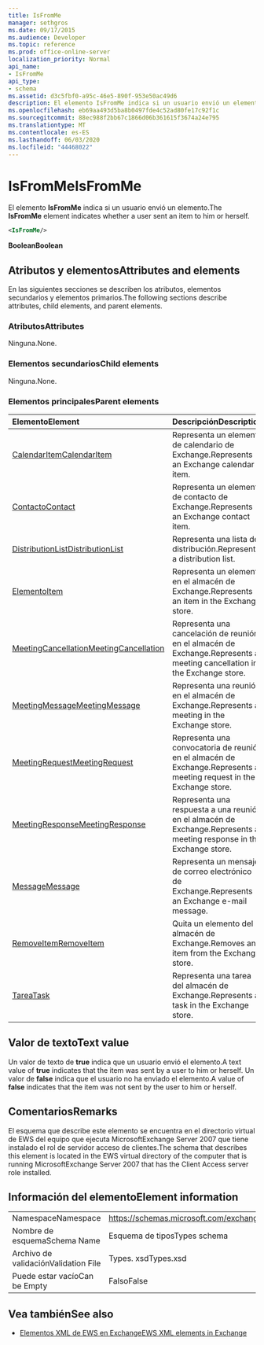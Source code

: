 ```yaml
---
title: IsFromMe
manager: sethgros
ms.date: 09/17/2015
ms.audience: Developer
ms.topic: reference
ms.prod: office-online-server
localization_priority: Normal
api_name:
- IsFromMe
api_type:
- schema
ms.assetid: d3c5fbf0-a95c-46e5-890f-953e50ac49d6
description: El elemento IsFromMe indica si un usuario envió un elemento.
ms.openlocfilehash: eb69aa493d5ba8b0497fde4c52ad80fe17c92f1c
ms.sourcegitcommit: 88ec988f2bb67c1866d06b361615f3674a24e795
ms.translationtype: MT
ms.contentlocale: es-ES
ms.lasthandoff: 06/03/2020
ms.locfileid: "44468022"
---
```

# <a name="isfromme"></a><span data-ttu-id="6d12b-103">IsFromMe</span><span class="sxs-lookup"><span data-stu-id="6d12b-103">IsFromMe</span></span>

<span data-ttu-id="6d12b-104">El elemento **IsFromMe** indica si un usuario envió un elemento.</span><span class="sxs-lookup"><span data-stu-id="6d12b-104">The **IsFromMe** element indicates whether a user sent an item to him or herself.</span></span> 
  
```xml
<IsFromMe/>
```

 <span data-ttu-id="6d12b-105">**Boolean**</span><span class="sxs-lookup"><span data-stu-id="6d12b-105">**Boolean**</span></span>
## <a name="attributes-and-elements"></a><span data-ttu-id="6d12b-106">Atributos y elementos</span><span class="sxs-lookup"><span data-stu-id="6d12b-106">Attributes and elements</span></span>

<span data-ttu-id="6d12b-107">En las siguientes secciones se describen los atributos, elementos secundarios y elementos primarios.</span><span class="sxs-lookup"><span data-stu-id="6d12b-107">The following sections describe attributes, child elements, and parent elements.</span></span>
  
### <a name="attributes"></a><span data-ttu-id="6d12b-108">Atributos</span><span class="sxs-lookup"><span data-stu-id="6d12b-108">Attributes</span></span>

<span data-ttu-id="6d12b-109">Ninguna.</span><span class="sxs-lookup"><span data-stu-id="6d12b-109">None.</span></span>
  
### <a name="child-elements"></a><span data-ttu-id="6d12b-110">Elementos secundarios</span><span class="sxs-lookup"><span data-stu-id="6d12b-110">Child elements</span></span>

<span data-ttu-id="6d12b-111">Ninguna.</span><span class="sxs-lookup"><span data-stu-id="6d12b-111">None.</span></span>
  
### <a name="parent-elements"></a><span data-ttu-id="6d12b-112">Elementos principales</span><span class="sxs-lookup"><span data-stu-id="6d12b-112">Parent elements</span></span>

|<span data-ttu-id="6d12b-113">**Elemento**</span><span class="sxs-lookup"><span data-stu-id="6d12b-113">**Element**</span></span>|<span data-ttu-id="6d12b-114">**Descripción**</span><span class="sxs-lookup"><span data-stu-id="6d12b-114">**Description**</span></span>|
|:-----|:-----|
|[<span data-ttu-id="6d12b-115">CalendarItem</span><span class="sxs-lookup"><span data-stu-id="6d12b-115">CalendarItem</span></span>](calendaritem.md) <br/> |<span data-ttu-id="6d12b-116">Representa un elemento de calendario de Exchange.</span><span class="sxs-lookup"><span data-stu-id="6d12b-116">Represents an Exchange calendar item.</span></span>  <br/> |
|[<span data-ttu-id="6d12b-117">Contacto</span><span class="sxs-lookup"><span data-stu-id="6d12b-117">Contact</span></span>](contact.md) <br/> |<span data-ttu-id="6d12b-118">Representa un elemento de contacto de Exchange.</span><span class="sxs-lookup"><span data-stu-id="6d12b-118">Represents an Exchange contact item.</span></span>  <br/> |
|[<span data-ttu-id="6d12b-119">DistributionList</span><span class="sxs-lookup"><span data-stu-id="6d12b-119">DistributionList</span></span>](distributionlist.md) <br/> |<span data-ttu-id="6d12b-120">Representa una lista de distribución.</span><span class="sxs-lookup"><span data-stu-id="6d12b-120">Represents a distribution list.</span></span>  <br/> |
|[<span data-ttu-id="6d12b-121">Elemento</span><span class="sxs-lookup"><span data-stu-id="6d12b-121">Item</span></span>](item.md) <br/> |<span data-ttu-id="6d12b-122">Representa un elemento en el almacén de Exchange.</span><span class="sxs-lookup"><span data-stu-id="6d12b-122">Represents an item in the Exchange store.</span></span>  <br/> |
|[<span data-ttu-id="6d12b-123">MeetingCancellation</span><span class="sxs-lookup"><span data-stu-id="6d12b-123">MeetingCancellation</span></span>](meetingcancellation.md) <br/> |<span data-ttu-id="6d12b-124">Representa una cancelación de reunión en el almacén de Exchange.</span><span class="sxs-lookup"><span data-stu-id="6d12b-124">Represents a meeting cancellation in the Exchange store.</span></span>  <br/> |
|[<span data-ttu-id="6d12b-125">MeetingMessage</span><span class="sxs-lookup"><span data-stu-id="6d12b-125">MeetingMessage</span></span>](meetingmessage.md) <br/> |<span data-ttu-id="6d12b-126">Representa una reunión en el almacén de Exchange.</span><span class="sxs-lookup"><span data-stu-id="6d12b-126">Represents a meeting in the Exchange store.</span></span>  <br/> |
|[<span data-ttu-id="6d12b-127">MeetingRequest</span><span class="sxs-lookup"><span data-stu-id="6d12b-127">MeetingRequest</span></span>](meetingrequest.md) <br/> |<span data-ttu-id="6d12b-128">Representa una convocatoria de reunión en el almacén de Exchange.</span><span class="sxs-lookup"><span data-stu-id="6d12b-128">Represents a meeting request in the Exchange store.</span></span>  <br/> |
|[<span data-ttu-id="6d12b-129">MeetingResponse</span><span class="sxs-lookup"><span data-stu-id="6d12b-129">MeetingResponse</span></span>](meetingresponse.md) <br/> |<span data-ttu-id="6d12b-130">Representa una respuesta a una reunión en el almacén de Exchange.</span><span class="sxs-lookup"><span data-stu-id="6d12b-130">Represents a meeting response in the Exchange store.</span></span>  <br/> |
|[<span data-ttu-id="6d12b-131">Message</span><span class="sxs-lookup"><span data-stu-id="6d12b-131">Message</span></span>](message-ex15websvcsotherref.md) <br/> |<span data-ttu-id="6d12b-132">Representa un mensaje de correo electrónico de Exchange.</span><span class="sxs-lookup"><span data-stu-id="6d12b-132">Represents an Exchange e-mail message.</span></span>  <br/> |
|[<span data-ttu-id="6d12b-133">RemoveItem</span><span class="sxs-lookup"><span data-stu-id="6d12b-133">RemoveItem</span></span>](removeitem.md) <br/> |<span data-ttu-id="6d12b-134">Quita un elemento del almacén de Exchange.</span><span class="sxs-lookup"><span data-stu-id="6d12b-134">Removes an item from the Exchange store.</span></span>  <br/> |
|[<span data-ttu-id="6d12b-135">Tarea</span><span class="sxs-lookup"><span data-stu-id="6d12b-135">Task</span></span>](task.md) <br/> |<span data-ttu-id="6d12b-136">Representa una tarea del almacén de Exchange.</span><span class="sxs-lookup"><span data-stu-id="6d12b-136">Represents a task in the Exchange store.</span></span>  <br/> |
   
## <a name="text-value"></a><span data-ttu-id="6d12b-137">Valor de texto</span><span class="sxs-lookup"><span data-stu-id="6d12b-137">Text value</span></span>

<span data-ttu-id="6d12b-138">Un valor de texto de **true** indica que un usuario envió el elemento.</span><span class="sxs-lookup"><span data-stu-id="6d12b-138">A text value of **true** indicates that the item was sent by a user to him or herself.</span></span> <span data-ttu-id="6d12b-139">Un valor de **false** indica que el usuario no ha enviado el elemento.</span><span class="sxs-lookup"><span data-stu-id="6d12b-139">A value of **false** indicates that the item was not sent by the user to him or herself.</span></span> 
  
## <a name="remarks"></a><span data-ttu-id="6d12b-140">Comentarios</span><span class="sxs-lookup"><span data-stu-id="6d12b-140">Remarks</span></span>

<span data-ttu-id="6d12b-141">El esquema que describe este elemento se encuentra en el directorio virtual de EWS del equipo que ejecuta MicrosoftExchange Server 2007 que tiene instalado el rol de servidor acceso de clientes.</span><span class="sxs-lookup"><span data-stu-id="6d12b-141">The schema that describes this element is located in the EWS virtual directory of the computer that is running MicrosoftExchange Server 2007 that has the Client Access server role installed.</span></span>
  
## <a name="element-information"></a><span data-ttu-id="6d12b-142">Información del elemento</span><span class="sxs-lookup"><span data-stu-id="6d12b-142">Element information</span></span>

|||
|:-----|:-----|
|<span data-ttu-id="6d12b-143">Namespace</span><span class="sxs-lookup"><span data-stu-id="6d12b-143">Namespace</span></span>  <br/> |https://schemas.microsoft.com/exchange/services/2006/types  <br/> |
|<span data-ttu-id="6d12b-144">Nombre de esquema</span><span class="sxs-lookup"><span data-stu-id="6d12b-144">Schema Name</span></span>  <br/> |<span data-ttu-id="6d12b-145">Esquema de tipos</span><span class="sxs-lookup"><span data-stu-id="6d12b-145">Types schema</span></span>  <br/> |
|<span data-ttu-id="6d12b-146">Archivo de validación</span><span class="sxs-lookup"><span data-stu-id="6d12b-146">Validation File</span></span>  <br/> |<span data-ttu-id="6d12b-147">Types. xsd</span><span class="sxs-lookup"><span data-stu-id="6d12b-147">Types.xsd</span></span>  <br/> |
|<span data-ttu-id="6d12b-148">Puede estar vacío</span><span class="sxs-lookup"><span data-stu-id="6d12b-148">Can be Empty</span></span>  <br/> |<span data-ttu-id="6d12b-149">Falso</span><span class="sxs-lookup"><span data-stu-id="6d12b-149">False</span></span>  <br/> |
   
## <a name="see-also"></a><span data-ttu-id="6d12b-150">Vea también</span><span class="sxs-lookup"><span data-stu-id="6d12b-150">See also</span></span>



- [<span data-ttu-id="6d12b-151">Elementos XML de EWS en Exchange</span><span class="sxs-lookup"><span data-stu-id="6d12b-151">EWS XML elements in Exchange</span></span>](ews-xml-elements-in-exchange.md)

